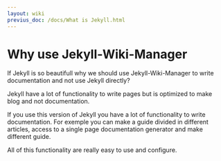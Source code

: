```yaml
---
layout: wiki
previus_doc: /docs/What is Jekyll.html
---
```


# Why use Jekyll-Wiki-Manager

If Jekyll is so beautifull why we should use Jekyll-Wiki-Manager to write documentation
and not use Jekyll directly?

Jekyll have a lot of functionality to write pages but is optimized to make blog and 
not documentation.

If you use this version of Jekyll you have a lot of functionality to write documentation.
For exemple you can make a guide divided in different articles, access to a single page
documentation generator and make different guide.

All of this functionality are really easy to use and configure.